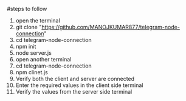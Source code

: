 #steps to follow
1. open the terminal 
2. git clone "https://github.com/MANOJKUMAR877/telegram-node-connection"
3. cd telegram-node-connection
5. npm init
6. node server.js 
7. open another terminal
8. cd telegram-node-connection
9. npm clinet.js
10. Verify both the client and server are connected 
11. Enter the required values in the client side terminal
12. Verify the values from the server side terminal 
